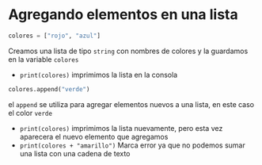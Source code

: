 # Agregando elementos en una lista

```python
colores = ["rojo", "azul"]
```
Creamos una lista de tipo `string` con nombres de colores y la guardamos en la variable `colores`

- `print(colores)` imprimimos la lista en la consola

```python
colores.append("verde")
```
el `append` se utiliza para agregar elementos nuevos a una lista, en este caso el color `verde`

- `print(colores)` imprimimos la lista nuevamente, pero esta vez aparecera el nuevo elemento que agregamos
- `print(colores + "amarillo")` Marca error ya que no podemos sumar una lista con una cadena de texto

